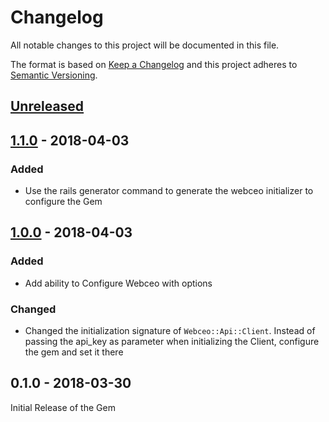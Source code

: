 # Changelog
All notable changes to this project will be documented in this file.

The format is based on [Keep a Changelog](http://keepachangelog.com/en/1.0.0/)
and this project adheres to [Semantic Versioning](http://semver.org/spec/v2.0.0.html).

## [Unreleased] 


## [1.1.0] - 2018-04-03
### Added
- Use the rails generator command to generate the webceo initializer to configure the Gem

## [1.0.0] - 2018-04-03
### Added
- Add ability to Configure Webceo with options

### Changed
- Changed the initialization signature of `Webceo::Api::Client`. Instead of passing the api_key as parameter when initializing the Client, configure the gem and set it there

## 0.1.0 - 2018-03-30

Initial Release of the Gem

[Unreleased]: https://github.com/agnel/webceo/compare/v1.1.0...HEAD
[1.1.0]: https://github.com/agnel/webceo/compare/v1.0.0...v1.1.0
[1.0.0]: https://github.com/agnel/webceo/compare/v0.1.0...v1.0.0
